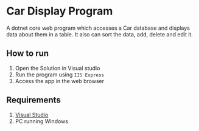 # Car Display Program
A dotnet core web program which accesses a Car database and displays data about them in a table. It also can sort the data, add, delete and edit it.

## How to run

1. Open the Solution in Visual studio
2. Run the program using `IIS Express`
3. Access the app in the web browser

## Requirements
1. [Visual Studio](https://visualstudio.microsoft.com/)
2. PC running Windows